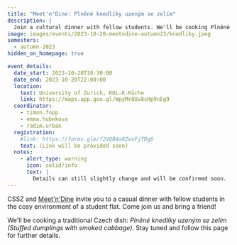 ```yaml
---
title: "Meet'n'Dine: Plněné knedlíky uzeným se zelím"
description: |
  Join a cultural dinner with fellow students. We'll be cooking Plněné knedlíky uzeným se zelím, a traditional Czech dish.
image: images/events/2023-10-20-meetndine-autumn23/knedliky.jpeg
semesters:
  - autumn-2023
hidden_on_homepage: true

event_details:
  date_start: 2023-10-20T18:30:00
  date_end: 2023-10-20T22:00:00
  location:
    text: University of Zurich, KOL-K-Küche
    link: https://maps.app.goo.gl/WpyMr8Uv8sHp9nEg9
  coordinator:
    - timon.fopp
    - emma.hubekova
    - radim.urban
  registration:
    #link: https://forms.gle/f2VQB4x8ZwvFjTDg6
    text: (Link will be provided soon)
  notes:
    - alert_type: warning
      icon: solid/info
      text: |
        Details can still slightly change and will be confirmed soon.
---
```


CSSZ and [Meet'n'Dine](https://jjurm.notion.site/Meet-n-Dine-c0d588aaa93046fe9724599c9ee62976?pvs=4) invite you to a casual dinner with fellow students in the cosy environment of a student flat. Come join us and bring a friend!

We'll be cooking a traditional Czech dish: _Plněné knedlíky uzeným se zelím (Stuffed dumplings with smoked cabbage)_. Stay tuned and follow this page for further details.
